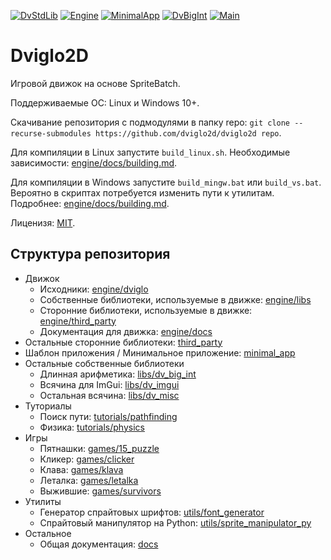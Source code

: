 [![DvStdLib](https://github.com/dviglo2d/dviglo2d/actions/workflows/dv_std_lib.yml/badge.svg)](https://github.com/dviglo2d/dviglo2d/actions/workflows/dv_std_lib.yml)
[![Engine](https://github.com/dviglo2d/dviglo2d/actions/workflows/engine.yml/badge.svg)](https://github.com/dviglo2d/dviglo2d/actions/workflows/engine.yml)
[![MinimalApp](https://github.com/dviglo2d/dviglo2d/actions/workflows/minimal_app.yml/badge.svg)](https://github.com/dviglo2d/dviglo2d/actions/workflows/minimal_app.yml)
[![DvBigInt](https://github.com/dviglo2d/dviglo2d/actions/workflows/dv_big_int.yml/badge.svg)](https://github.com/dviglo2d/dviglo2d/actions/workflows/dv_big_int.yml)
[![Main](https://github.com/dviglo2d/dviglo2d/actions/workflows/main.yml/badge.svg)](https://github.com/dviglo2d/dviglo2d/actions/workflows/main.yml)

# Dviglo2D

Игровой движок на основе SpriteBatch.

Поддерживаемые ОС: Linux и Windows 10+.

Скачивание репозитория с подмодулями в папку repo: `git clone --recurse-submodules https://github.com/dviglo2d/dviglo2d repo`.

Для компиляции в Linux запустите `build_linux.sh`. Необходимые зависимости: [engine/docs/building.md](engine/docs/building.md).

Для компиляции в Windows запустите `build_mingw.bat` или `build_vs.bat`. Вероятно в скриптах потребуется изменить пути к утилитам.
Подробнее: [engine/docs/building.md](engine/docs/building.md).

Лиценизя: [MIT](licenses/dviglo/license.txt).

## Структура репозитория

* Движок
  * Исходники: [engine/dviglo](engine/dviglo)
  * Собственные библиотеки, используемые в движке: [engine/libs](engine/libs)
  * Сторонние библиотеки, используемые в движке: [engine/third_party](engine/third_party)
  * Документация для движка: [engine/docs](engine/docs)
* Остальные сторонние библиотеки: [third_party](third_party)
* Шаблон приложения / Минимальное приложение: [minimal_app](minimal_app)
* Остальные собственные библиотеки
  * Длинная арифметика: [libs/dv_big_int](libs/dv_big_int)
  * Всячина для ImGui: [libs/dv_imgui](libs/dv_imgui)
  * Остальная всячина: [libs/dv_misc](libs/dv_misc)
* Туториалы
  * Поиск пути: [tutorials/pathfinding](tutorials/pathfinding)
  * Физика: [tutorials/physics](tutorials/physics)
* Игры
  * Пятнашки: [games/15_puzzle](games/15_puzzle)
  * Кликер: [games/clicker](games/clicker)
  * Клава: [games/klava](games/klava)
  * Леталка: [games/letalka](games/letalka)
  * Выжившие: [games/survivors](games/survivors)
* Утилиты
  * Генератор спрайтовых шрифтов: [utils/font_generator](utils/font_generator)
  * Спрайтовый манипулятор на Python: [utils/sprite_manipulator_py](utils/sprite_manipulator_py)
* Остальное
  * Общая документация: [docs](docs)

